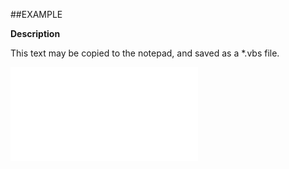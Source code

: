 

##EXAMPLE

**Description**

This text may be copied to the notepad, and saved as a *.vbs file.

![](../../Examples/vbs/ClientScript.OnSaleDialogShown.vbs.txt)





